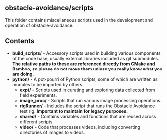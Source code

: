 ## obstacle-avoidance/scripts

This folder contains miscellaneous scripts used in the development and operation
 of obstacle-avoidance.

## Contents
 -   **build_scripts/** - Accessory scripts used in building various components of the code base,
      usually external libraries included as git submodules. **The relative paths to these are
      referenced directly from CMake and Bamboo, so please do not move them unless you really know what you are doing.**
 -   **python/** - A pot-pourri of Python scripts, some of which are written as modules to be imported by others.
     -   **expt/** - Scripts used in curating and exploring data collected from field experiments.
     -   **image_proc/** - Scripts that run various image processing operations.
     -   **rigRunner/** - Includes the script that runs the Obstacle Avoidance test rig.
          **Important to maintain for legacy purposes.**
     -   **shared/** - Contains variables and functions that are reused across different scripts.
     -   **video/** - Code that processes videos, including converting directories of images to videos.
